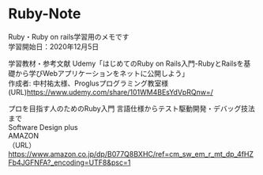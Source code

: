 # Ruby-Note
Ruby・Ruby on rails学習用のメモです  
学習開始日：2020年12月5日  

学習教材・参考文献
Udemy「はじめてのRuby on Rails入門-RubyとRailsを基礎から学びWebアプリケーションをネットに公開しよう」  
作成者: 中村祐太様、Proglusプログラミング教室様  
(URL)https://www.udemy.com/share/101WM4BEsYdVpRQnw=/  

プロを目指す人のためのRuby入門 言語仕様からテスト駆動開発・デバッグ技法まで  
Software Design plus  
AMAZON  
（URL）https://www.amazon.co.jp/dp/B077Q8BXHC/ref=cm_sw_em_r_mt_dp_4fHZFb4JGFNFA?_encoding=UTF8&psc=1  

